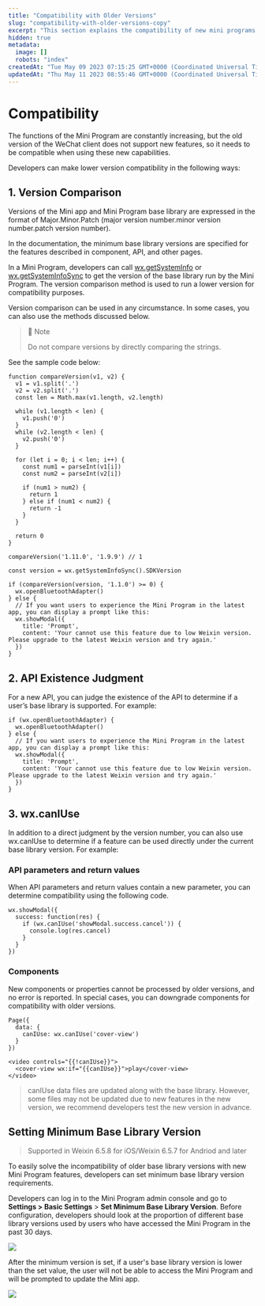 ```yaml
---
title: "Compatibility with Older Versions"
slug: "compatibility-with-older-versions-copy"
excerpt: "This section explains the compatibility of new mini programs with the older versions of the mini app."
hidden: true
metadata: 
  image: []
  robots: "index"
createdAt: "Tue May 09 2023 07:15:25 GMT+0000 (Coordinated Universal Time)"
updatedAt: "Thu May 11 2023 08:55:46 GMT+0000 (Coordinated Universal Time)"
---
```

# Compatibility

The functions of the Mini Program are constantly increasing, but the old version of the WeChat client does not support new features, so it needs to be compatible when using these new capabilities.

Developers can make lower version compatibility in the following ways:

## 1. Version Comparison

Versions of the Mini app and Mini Program base library are expressed in the format of Major.Minor.Patch (major version number.minor version number.patch version number).

In the documentation, the minimum base library versions are specified for the features described in component, API, and other pages.

In a Mini Program, developers can call [wx.getSystemInfo](<>) or [wx.getSystemInfoSync](<>) to get the version of the base library run by the Mini Program. The version comparison method is used to run a lower version for compatibility purposes.

Version comparison can be used in any circumstance. In some cases, you can also use the methods discussed below.

> 📘 Note
> 
> Do not compare versions by directly comparing the strings.

See the sample code below:

```Text code
function compareVersion(v1, v2) {
  v1 = v1.split('.')
  v2 = v2.split('.')
  const len = Math.max(v1.length, v2.length)

  while (v1.length < len) {
    v1.push('0')
  }
  while (v2.length < len) {
    v2.push('0')
  }

  for (let i = 0; i < len; i++) {
    const num1 = parseInt(v1[i])
    const num2 = parseInt(v2[i])

    if (num1 > num2) {
      return 1
    } else if (num1 < num2) {
      return -1
    }
  }

  return 0
}

compareVersion('1.11.0', '1.9.9') // 1
```

```Text code
const version = wx.getSystemInfoSync().SDKVersion

if (compareVersion(version, '1.1.0') >= 0) {
  wx.openBluetoothAdapter()
} else {
  // If you want users to experience the Mini Program in the latest app, you can display a prompt like this:
  wx.showModal({
    title: 'Prompt',
    content: 'Your cannot use this feature due to low Weixin version. Please upgrade to the latest Weixin version and try again.'
  })
}
```

## 2. API Existence Judgment

For a new API, you can judge the existence of the API to determine if a user’s base library is supported. For example:

```Text code
if (wx.openBluetoothAdapter) {
  wx.openBluetoothAdapter()
} else {
  // If you want users to experience the Mini Program in the latest app, you can display a prompt like this:
  wx.showModal({
    title: 'Prompt',
    content: 'Your cannot use this feature due to low Weixin version. Please upgrade to the latest Weixin version and try again.'
  })
}
```

## 3. wx.canIUse

In addition to a direct judgment by the version number, you can also use wx.canIUse to determine if a feature can be used directly under the current base library version. For example:

### API parameters and return values

When API parameters and return values contain a new parameter, you can determine compatibility using the following code.

```Text code
wx.showModal({
  success: function(res) {
    if (wx.canIUse('showModal.success.cancel')) {
      console.log(res.cancel)
    }
  }
})
```

### Components

New components or properties cannot be processed by older versions, and no error is reported. In special cases, you can downgrade components for compatibility with older versions.

```Text code
Page({
  data: {
    canIUse: wx.canIUse('cover-view')
  }
})
```

```Text code
<video controls="{{!canIUse}}">
  <cover-view wx:if="{{canIUse}}">play</cover-view>
</video>
```

> canIUse data files are updated along with the base library. However, some files may not be updated due to new features in the new version, we recommend developers test the new version in advance.

## Setting Minimum Base Library Version

> Supported in Weixin 6.5.8 for iOS/Weixin 6.5.7 for Andriod and later

To easily solve the incompatibility of older base library versions with new Mini Program features, developers can set minimum base library version requirements.

Developers can log in to the Mini Program admin console and go to **Settings > Basic Settings** > **Set Minimum Base Library Version**. Before configuration, developers should look at the proportion of different base library versions used by users who have accessed the Mini Program in the past 30 days.

![](https://files.readme.io/c745654-small-7000a7e-42.translated.jpg)

After the minimum version is set, if a user's base library version is lower than the set value, the user will not be able to access the Mini Program and will be prompted to update the Mini app.

![](https://files.readme.io/37e7a3f-small-f8b1723-43.translated.jpg)
